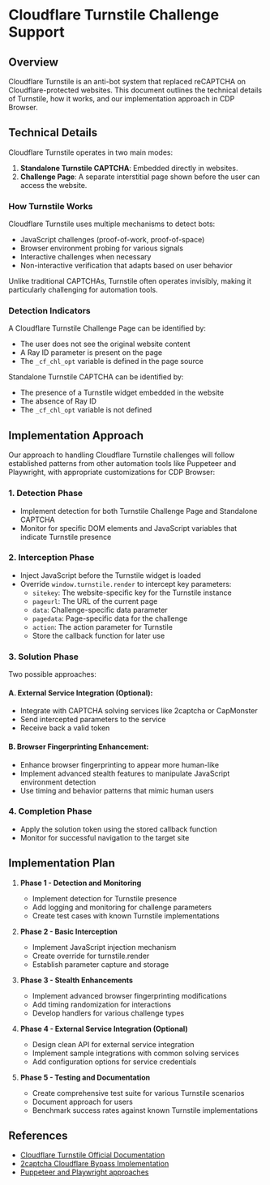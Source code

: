 # Cloudflare Turnstile Challenge Support

## Overview

Cloudflare Turnstile is an anti-bot system that replaced reCAPTCHA on Cloudflare-protected websites. This document outlines the technical details of Turnstile, how it works, and our implementation approach in CDP Browser.

## Technical Details

Cloudflare Turnstile operates in two main modes:

1. **Standalone Turnstile CAPTCHA**: Embedded directly in websites.
2. **Challenge Page**: A separate interstitial page shown before the user can access the website.

### How Turnstile Works

Cloudflare Turnstile uses multiple mechanisms to detect bots:

- JavaScript challenges (proof-of-work, proof-of-space)
- Browser environment probing for various signals
- Interactive challenges when necessary
- Non-interactive verification that adapts based on user behavior

Unlike traditional CAPTCHAs, Turnstile often operates invisibly, making it particularly challenging for automation tools.

### Detection Indicators

A Cloudflare Turnstile Challenge Page can be identified by:

- The user does not see the original website content
- A Ray ID parameter is present on the page
- The `_cf_chl_opt` variable is defined in the page source

Standalone Turnstile CAPTCHA can be identified by:

- The presence of a Turnstile widget embedded in the website
- The absence of Ray ID
- The `_cf_chl_opt` variable is not defined

## Implementation Approach

Our approach to handling Cloudflare Turnstile challenges will follow established patterns from other automation tools like Puppeteer and Playwright, with appropriate customizations for CDP Browser:

### 1. Detection Phase

- Implement detection for both Turnstile Challenge Page and Standalone CAPTCHA
- Monitor for specific DOM elements and JavaScript variables that indicate Turnstile presence

### 2. Interception Phase

- Inject JavaScript before the Turnstile widget is loaded
- Override `window.turnstile.render` to intercept key parameters:
  - `sitekey`: The website-specific key for the Turnstile instance
  - `pageurl`: The URL of the current page
  - `data`: Challenge-specific data parameter
  - `pagedata`: Page-specific data for the challenge
  - `action`: The action parameter for Turnstile
  - Store the callback function for later use

### 3. Solution Phase

Two possible approaches:

#### A. External Service Integration (Optional):
- Integrate with CAPTCHA solving services like 2captcha or CapMonster
- Send intercepted parameters to the service
- Receive back a valid token

#### B. Browser Fingerprinting Enhancement:
- Enhance browser fingerprinting to appear more human-like
- Implement advanced stealth features to manipulate JavaScript environment detection
- Use timing and behavior patterns that mimic human users

### 4. Completion Phase
- Apply the solution token using the stored callback function
- Monitor for successful navigation to the target site

## Implementation Plan

1. **Phase 1 - Detection and Monitoring**
   - Implement detection for Turnstile presence
   - Add logging and monitoring for challenge parameters
   - Create test cases with known Turnstile implementations

2. **Phase 2 - Basic Interception**
   - Implement JavaScript injection mechanism
   - Create override for turnstile.render
   - Establish parameter capture and storage

3. **Phase 3 - Stealth Enhancements**
   - Implement advanced browser fingerprinting modifications
   - Add timing randomization for interactions
   - Develop handlers for various challenge types

4. **Phase 4 - External Service Integration (Optional)**
   - Design clean API for external service integration
   - Implement sample integrations with common solving services
   - Add configuration options for service credentials

5. **Phase 5 - Testing and Documentation**
   - Create comprehensive test suite for various Turnstile scenarios
   - Document approach for users
   - Benchmark success rates against known Turnstile implementations

## References

- [Cloudflare Turnstile Official Documentation](https://developers.cloudflare.com/turnstile/)
- [2captcha Cloudflare Bypass Implementation](https://github.com/2captcha/cloudflare-demo)
- [Puppeteer and Playwright approaches](https://github.com/dfrankes/cloudflare-bypass) 